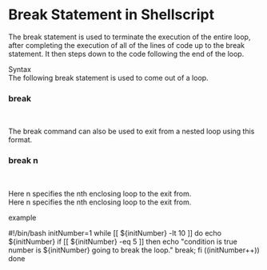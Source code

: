 <h1>Break Statement in Shellscript
</h1>

<p>
The break statement is used to terminate the execution of the entire loop, after completing the execution of all of the lines of code up to the break statement. It then steps down to the code following the end of the loop.<br>

Syntax<br>
The following break statement is used to come out of a loop.<br>

<h3>break</h3><br>

The break command can also be used to exit from a nested loop using this format.<br>
<h3>
break n</h3><br>

Here n specifies the nth enclosing loop to the exit from.<br>
Here n specifies the nth enclosing loop to the exit from.

example

#!/bin/bash
initNumber=1
while [[ ${initNumber} -lt 10 ]]
do
    echo ${initNumber}
    if [[ ${initNumber} -eq 5 ]]
    then
      echo "condition is true number is ${initNumber} going to break the loop."
      break;
    fi
    ((initNumber++))
done

</p>